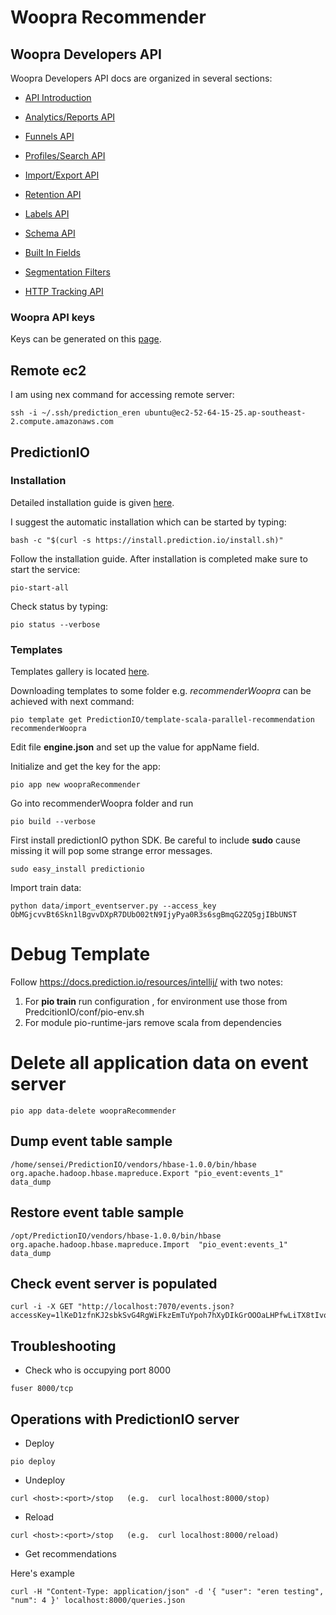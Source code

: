 # Woopra Recommender



## Woopra Developers API


Woopra Developers API docs are organized in several sections:



* [API Introduction](https://www.woopra.com/docs/developer/api-introduction/)

* [Analytics/Reports API](https://www.woopra.com/docs/developer/analytics-api/)

* [Funnels API](https://www.woopra.com/docs/developer/funnels-api/)

* [Profiles/Search API](https://www.woopra.com/docs/developer/search-api/)

* [Import/Export API](https://www.woopra.com/docs/developer/import-export-api/)

* [Retention API](https://www.woopra.com/docs/developer/retention-api/)

* [Labels API](https://www.woopra.com/docs/developer/labels-api/)

* [Schema API](https://www.woopra.com/docs/developer/schema-api/)

* [Built In Fields](https://www.woopra.com/docs/developer/built-in-fields/)

* [Segmentation Filters](https://www.woopra.com/docs/developer/segmentation-filters/)

* [HTTP Tracking API](https://www.woopra.com/docs/developer/http-tracking-api/)


### Woopra API keys

Keys can be generated on this [page](https://www.woopra.com/members/settings/access-keys).


## Remote ec2

I am using nex command for accessing remote server:

```
ssh -i ~/.ssh/prediction_eren ubuntu@ec2-52-64-15-25.ap-southeast-2.compute.amazonaws.com
```

## PredictionIO

### Installation

Detailed installation guide is given [here](https://docs.prediction.io/install/).  

I suggest the automatic installation which can be started by typing:

```
bash -c "$(curl -s https://install.prediction.io/install.sh)"
```

Follow the installation guide.  After installation is completed make sure to start the service:

```
pio-start-all
```

Check status  by typing:

```
pio status --verbose
```

### Templates

Templates gallery is located [here](https://templates.prediction.io/).


Downloading templates to some folder e.g. *recommenderWoopra* can be achieved with next command:

```
pio template get PredictionIO/template-scala-parallel-recommendation recommenderWoopra
```

Edit file **engine.json** and set up the value for appName field.

Initialize and get the key for the app:

```
pio app new woopraRecommender
```


Go  into recommenderWoopra folder  and run

```
pio build --verbose
```

First install predictionIO python SDK. Be careful to include **sudo** cause missing it will pop some strange error 
messages.

```
sudo easy_install predictionio
```


Import train data:

```
python data/import_eventserver.py --access_key ObMGjcvvBt6Skn1lBgvvDXpR7DUbO02tN9IjyPya0R3s6sgBmqG2ZQ5gjIBbUNST
```


# Debug Template

Follow https://docs.prediction.io/resources/intellij/ with two notes:

1. For **pio train** run configuration , for environment use those from PredcitionIO/conf/pio-env.sh
2. For module pio-runtime-jars remove scala from dependencies

# Delete all application data on event server

```
pio app data-delete woopraRecommender
```

## Dump event table sample

```
/home/sensei/PredictionIO/vendors/hbase-1.0.0/bin/hbase org.apache.hadoop.hbase.mapreduce.Export "pio_event:events_1" data_dump
```

## Restore event table sample

```
/opt/PredictionIO/vendors/hbase-1.0.0/bin/hbase org.apache.hadoop.hbase.mapreduce.Import  "pio_event:events_1" data_dump
```

## Check event server is populated

```
curl -i -X GET "http://localhost:7070/events.json?accessKey=1lKeD1zfnKJ2sbkSvG4RgWiFkzEmTuYpoh7hXyDIkGrOOOaLHPfwLiTX8tIvoGcS"
```

## Troubleshooting

* Check who is occupying port 8000

```
fuser 8000/tcp
```


## Operations with PredictionIO server



* Deploy

```
pio deploy
```

* Undeploy

```
curl <host>:<port>/stop   (e.g.  curl localhost:8000/stop)
```

* Reload

```
curl <host>:<port>/stop   (e.g.  curl localhost:8000/reload)
```

* Get recommendations

Here's example

```
curl -H "Content-Type: application/json" -d '{ "user": "eren testing", "num": 4 }' localhost:8000/queries.json
```